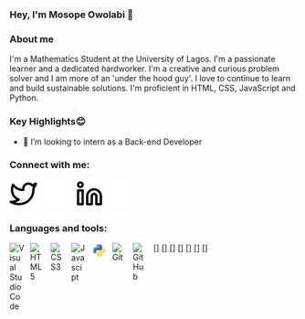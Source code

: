 ### Hey, I'm Mosope Owolabi 👋

### About me
I'm a Mathematics Student at the University of Lagos.
I'm a passionate learner and a dedicated hardworker. I'm a creative and curious problem solver and I am more of an 'under the hood guy'. I love to continue to learn and build sustainable solutions.
I'm proficient in HTML, CSS, JavaScript and Python. 

### Key Highlights😊
- 👯 I’m looking to intern as a Back-end Developer 


### Connect with me:
[![website](/icons/twitter-light.svg)](https://twitter.com/mohshops_#gh-light-mode-only)
[![website](/icons/twitter-dark.svg)](https://twitter.com/mohshops_#gh-dark-mode-only)
&nbsp;&nbsp;
[![website](/icons/linkedin-light.svg)](https://www.linkedin.com/in/mosopeOwo-22853a1b0/#gh-light-mode-only)
[![website](/icons/linkedin-dark.svg)](https://www.linkedin.com/in/mosopeOwo-22853a1b0/#gh-dark-mode-only)
&nbsp;&nbsp;

### Languages and tools:
[<img align="left" alt="Visual Studio Code" width="26px" src="https://cdn.jsdelivr.net/gh/devicons/devicon/icons/vscode/vscode-original.svg" style="padding-right:10px;" />]
[<img align="left" alt="HTML5" width="26px" src="https://cdn.jsdelivr.net/gh/devicons/devicon/icons/html5/html5-original.svg" style="padding-right:10px;" />]
[<img align="left" alt="CSS3" width="26px" src="https://cdn.jsdelivr.net/gh/devicons/devicon/icons/css3/css3-original.svg" style="padding-right:10px;" />]
[<img align="left" alt="Javascipt" width="26px" src="https://cdn.jsdelivr.net/gh/devicons/devicon/icons/javascript/javascript-original.svg" style="padding-right:10px;" />]
[<img align="left" alt="Python" width="26px" src="https://raw.githubusercontent.com/devicons/devicon/1119b9f84c0290e0f0b38982099a2bd027a48bf1/icons/python/python-original.svg" style="padding-right:10px;" />]
[<img align="left" alt="Git" width="26px" src="https://cdn.jsdelivr.net/gh/devicons/devicon/icons/git/git-original.svg" style="padding-right:10px;" />]
[<img align="left" alt="GitHub" width="26px" src="https://user-images.githubusercontent.com/3369400/139447912-e0f43f33-6d9f-45f8-be46-2df5bbc91289.png" style="padding-right:10px;" />]


<!--
**Bolupe/Bolupe** is a ✨ _special_ ✨ repository because its `README.md` (this file) appears on your GitHub profile.
Here are some ideas to get you started:
- 🔭 I’m currently working on ...
- 🌱 I’m currently learning ...
- 👯 I’m looking to collaborate on ...
- 🤔 I’m looking for help with ...
- 💬 Ask me about ...
- 📫 How to reach me: ...
- 😄 Pronouns: ...
- ⚡ Fun fact: ...
-->
